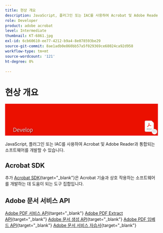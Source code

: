 ```yaml
---
title: 현상 개요
description: JavaScript, 플러그인 또는 IAC를 사용하여 Acrobat 및 Adobe Reader과 통합되는 소프트웨어 개발
role: Developer
product: adobe acrobat
level: Intermediate
thumbnail: KT-6861.jpg
exl-id: 6cb60610-ee77-4212-b9a4-8e078593be29
source-git-commit: 8ae1adb0e860bb57a5f029369ce68024ca92d958
workflow-type: tm+mt
source-wordcount: '121'
ht-degree: 0%

---
```


# 현상 개요

![Acrobat 현상 이미지](../assets/Hero-Develop.png)

JavaScript, 플러그인 또는 IAC를 사용하여 Acrobat 및 Adobe Reader과 통합되는 소프트웨어를 개발할 수 있습니다.

## Acrobat SDK

추가 [Acrobat SDK](https://opensource.adobe.com/dc-acrobat-sdk-docs/acrobatsdk/){target=&quot;_blank&quot;}은 Acrobat 기술과 상호 작용하는 소프트웨어를 개발하는 데 도움이 되는 도구 집합입니다.

## Adobe 문서 서비스 API

[Adobe PDF 서비스 API](https://developer.adobe.com/document-services/apis/pdf-services/){target=&quot;_blank&quot;}
[Adobe PDF Extract API](https://developer.adobe.com/document-services/apis/pdf-extract/){target=&quot;_blank&quot;}
[Adobe 문서 생성 API](https://developer.adobe.com/document-services/apis/doc-generation/){target=&quot;_blank&quot;}
[Adobe PDF 임베드 API](https://developer.adobe.com/document-services/apis/pdf-embed/){target=&quot;_blank&quot;}
[Adobe 문서 서비스 자습서](https://experienceleague.adobe.com/docs/document-services/tutorials/overview.html){target=&quot;_blank&quot;}

